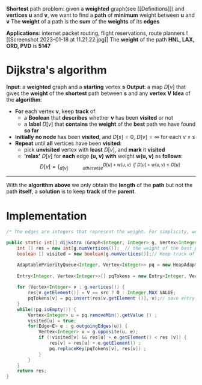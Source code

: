 **Shortest** path problem: given a **weighted** graph(see [[Definitions]]) and **vertices** **u** and **v**, we want to find a **path** of **minimum** weight between **u** and **v**
The **weight** of a path is the **sum** of the **weights** of its **edges**

**Applications**: internet packet routing, flight reservations, route planners
![[Screenshot 2023-01-18 at 11.21.22.jpg]]
The **weight** of the path **HNL, LAX, ORD, PVD** is **5147**

# Dijkstra's algorithm
**Input**: a **weighted** graph and a **starting** vertex **s**
**Output**: a map $D[v]$ that gives the **weight** of the **shortest** path between **s** and any **vertex** **V**
**Idea** of the **algorithm**:
- **For** each vertex **v**, keep **track** of:
	- a **Boolean** that **describes** whether **v** has been **visited** or not
	- a **label** $D[v]$ that **contains** the **weight** of the **best** path we have found **so far**
- **Initially** **no node** has been **visited**, and $D[s] = 0,\,\, D[v] = \infty$ for each v ≠ s
- **Repeat** until **all** vertices have been **visited**:  
	- pick **unvisited** vertex with **least** $D[v]$, and **mark** it **visited**
	- **'relax'** $D[v]$ for **each** edge **(u, v)** **with** weight **w(u, v)** as **follows**:$$D[v]=\{_{d[v] \,\,\,\,\,\,\,\,\,\,\,\,\,\,\,\,\,\,\,\,otherwise}^{D[u]+w(u,v)\,\,\,if\,\,D[u]+w(u,v)<D[u]}$$
___
With the **algorithm** **above** we only obtain the **length** of the **path** but not the path **itself**, a **solution** is to keep **track** of the **parent**. 
# Implementation

```java
/* The edges are integers that represent the weight. For simplicity, we assume that the vertices are integers 'O,..., n-1', so that we can use them as indexes into an array. A version with hashmaps is in the book.*/

public static int[] dijkstra (Graph<Integer, Integer> g, Vertex<Integer> src) {
	int [] res = new int[g.numVertices()];  // the weight of the best path so far
	boolean [] visited = new boolean[g.numVertices()];// Keep track of whether we have visited a vertex

	AdaptablePriorityQueue<Integer, Vertex<Integer>> pq = new HeapAdaptablePriorityQueue<>(); // a PQ with weights as keys, and vertices as values
	
	Entry<Integer, Vertex<Integer>>[] pqTokens = new Entry<Integer, Vertex<Integer›>[g.numVertices()]; // the locator of each vertex in the PQ
	
	for (Vertex<Integer> v : g.vertices()) {
		res[v.getElement()] = V == src ? O : Integer.MAX VALUE;
		pqTokens[v] = pq.insert(res[v.getElement ()], v);// save entry for edge relaxation
	}
	while(!pg.isEmpty()) {
		Vertex<Integer> u = pq.removeMin().getValue () ;
		visited[u] = true;
		for(Edge<E> e : g.outgoingEdges(u)) {
			Vertex<Integer> v = g.opposite(u, e);
			if (!visited[v] && res[u] + e.getElement() < res [v]) {
				res[v] = res[u] + e.getElement() ;
				pq.replaceKey(pqTokens[v], res[v]) ;
			}
		}
	}
	return res;
}
```

